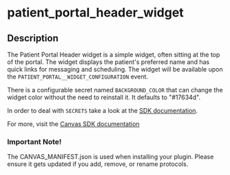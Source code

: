 patient_portal_header_widget
============================

## Description

The Patient Portal Header widget is a simple widget, often sitting at the top
of the portal.
The widget displays the patient's preferred name and has quick links for
messaging and scheduling.
The widget will be available upon the `PATIENT_PORTAL__WIDGET_CONFIGURATION`
event.

There is a configurable secret named `BACKGROUND_COLOR` that can change the
widget color without the need to reinstall it.
It defaults to "#17634d".

In order to deal with `SECRETS` take a look at the
[SDK documentation](https://docs.canvasmedical.com/sdk/secrets/).

For more, visit the [Canvas SDK documentation](https://docs.canvasmedical.com/sdk/data-patient/)

### Important Note!

The CANVAS_MANIFEST.json is used when installing your plugin. Please ensure it
gets updated if you add, remove, or rename protocols.
